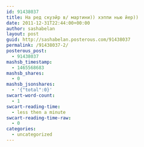 ```yaml
---
id: 91438037
title: На ред скуэйр в/ мартини)) хэппи нью йер))
date: 2011-12-31T22:44:00+00:00
author: sashabelan
layout: post
guid: http://sashabelan.posterous.com/91438037
permalink: /91438037-2/
posterous_post:
  - 91438037
mashsb_timestamp:
  - 1465568683
mashsb_shares:
  - 0
mashsb_jsonshares:
  - '{"total":0}'
swcart-word-count:
  - 1
swcart-reading-time:
  - less then a minute
swcart-reading-time-raw:
  - 0
categories:
  - uncategorized
---
```

[](http://instagr.am/p/dTqGS/)